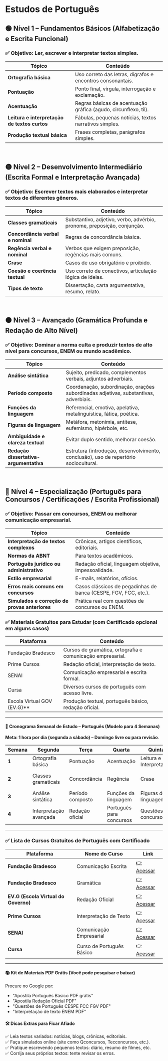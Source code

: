 # Estudos de Português

## 🟢 Nível 1 – Fundamentos Básicos (Alfabetização e Escrita Funcional)
### ✅ Objetivo: Ler, escrever e interpretar textos simples.


| Tópico                                       | Conteúdo                                                        |
| -------------------------------------------- | --------------------------------------------------------------- |
| **Ortografia básica**                        | Uso correto das letras, dígrafos e encontros consonantais.      |
| **Pontuação**                                | Ponto final, vírgula, interrogação e exclamação.                |
| **Acentuação**                               | Regras básicas de acentuação gráfica (agudo, circunflexo, til). |
| **Leitura e interpretação de textos curtos** | Fábulas, pequenas notícias, textos narrativos simples.          |
| **Produção textual básica**                  | Frases completas, parágrafos simples.                           |


<br>

## 🟡 Nível 2 – Desenvolvimento Intermediário (Escrita Formal e Interpretação Avançada)
### ✅ Objetivo: Escrever textos mais elaborados e interpretar textos de diferentes gêneros.

| Tópico                            | Conteúdo                                                                |
| --------------------------------- | ----------------------------------------------------------------------- |
| **Classes gramaticais**           | Substantivo, adjetivo, verbo, advérbio, pronome, preposição, conjunção. |
| **Concordância verbal e nominal** | Regras de concordância básica.                                          |
| **Regência verbal e nominal**     | Verbos que exigem preposição, regências mais comuns.                    |
| **Crase**                         | Casos de uso obrigatório e proibido.                                    |
| **Coesão e coerência textual**    | Uso correto de conectivos, articulação lógica de ideias.                |
| **Tipos de texto**                | Dissertação, carta argumentativa, resumo, relato.                       |

<br>

## 🟠 Nível 3 – Avançado (Gramática Profunda e Redação de Alto Nível)
### ✅ Objetivo: Dominar a norma culta e produzir textos de alto nível para concursos, ENEM ou mundo acadêmico.

| Tópico                                 | Conteúdo                                                                             |
| -------------------------------------- | ------------------------------------------------------------------------------------ |
| **Análise sintática**                  | Sujeito, predicado, complementos verbais, adjuntos adverbiais.                       |
| **Período composto**                   | Coordenação, subordinação, orações subordinadas adjetivas, substantivas, adverbiais. |
| **Funções da linguagem**               | Referencial, emotiva, apelativa, metalinguística, fática, poética.                   |
| **Figuras de linguagem**               | Metáfora, metonímia, antítese, eufemismo, hipérbole, etc.                            |
| **Ambiguidade e clareza textual**      | Evitar duplo sentido, melhorar coesão.                                               |
| **Redação dissertativa-argumentativa** | Estrutura (introdução, desenvolvimento, conclusão), uso de repertório sociocultural. |


<br>

## 🔵 Nível 4 – Especialização (Português para Concursos / Certificações / Escrita Profissional)
### ✅ Objetivo: Passar em concursos, ENEM ou melhorar comunicação empresarial.

| Tópico                                        | Conteúdo                                                        |
| --------------------------------------------- | --------------------------------------------------------------- |
| **Interpretação de textos complexos**         | Crônicas, artigos científicos, editoriais.                      |
| **Normas da ABNT**                            | Para textos acadêmicos.                                         |
| **Português jurídico ou administrativo**      | Redação oficial, linguagem objetiva, impessoalidade.            |
| **Estilo empresarial**                        | E-mails, relatórios, ofícios.                                   |
| **Erros mais comuns em concursos**            | Casos clássicos de pegadinhas de banca (CESPE, FGV, FCC, etc.). |
| **Simulados e correção de provas anteriores** | Prática real com questões de concursos ou ENEM.                 |


### ✅ Materiais Gratuitos para Estudar (com Certificado opcional em alguns casos)
| Plataforma                    | Conteúdo                                                   |
| ----------------------------- | ---------------------------------------------------------- |
| Fundação Bradesco             | Cursos de gramática, ortografia e comunicação empresarial. |
| Prime Cursos                  | Redação oficial, interpretação de texto.                   |
| SENAI                         | Comunicação empresarial e escrita formal.                  |
| Cursa                         | Diversos cursos de português com acesso livre.             |
| Escola Virtual GOV (EV.G)\*\* | Produção textual, português básico, redação oficial.       |



----------------------------------------------------------------------------------------------------------------

#### 📅 Cronograma Semanal de Estudo – Português (Modelo para 4 Semanas)
**Meta: 1 hora por dia (segunda a sábado) – Domingo livre ou para revisão**.

| Semana | Segunda                | Terça            | Quarta                   | Quinta                  | Sexta                 | Sábado                  |
| ------ | ---------------------- | ---------------- | ------------------------ | ----------------------- | --------------------- | ----------------------- |
| **1**  | Ortografia básica      | Pontuação        | Acentuação               | Leitura e Interpretação | Produção textual      | Revisão                 |
| **2**  | Classes gramaticais    | Concordância     | Regência                 | Crase                   | Coesão e Coerência    | Revisão + Pequeno texto |
| **3**  | Análise sintática      | Período composto | Funções da linguagem     | Figuras de linguagem    | Ambiguidade e clareza | Redação dissertativa    |
| **4**  | Interpretação avançada | Redação oficial  | Português para concursos | Questões de concursos   | Correção de erros     | Simulado completo       |


------------------------------------

### ✅ Lista de Cursos Gratuitos de Português com Certificado
| Plataforma                           | Nome do Curso             | Link                                                                              |
| ------------------------------------ | ------------------------- | --------------------------------------------------------------------------------- |
| **Fundação Bradesco**                | Comunicação Escrita       | [👉 Acessar](https://www.ev.org.br/cursos/comunicacao-escrita)                    |
| **Fundação Bradesco**                | Gramática                 | [👉 Acessar](https://www.ev.org.br/cursos/gramatica)                              |
| **EV.G (Escola Virtual do Governo)** | Redação Oficial           | [👉 Acessar](https://www.escolavirtual.gov.br/curso/12)                           |
| **Prime Cursos**                     | Interpretação de Texto    | [👉 Acessar](https://www.primecursos.com.br/interpretacao-de-texto/)              |
| **SENAI**                            | Comunicação Empresarial   | [👉 Acessar](https://www.portaldaindustria.com.br/senai/cursos/area/comunicacao/) |
| **Cursa**                            | Curso de Português Básico | [👉 Acessar](https://cursa.app/pt/cursos/portugues)                               |


-----------------------------------------------------

#### 📚 Kit de Materiais PDF Grátis (Você pode pesquisar e baixar)

Procure no Google por:

* "Apostila Português Básico PDF grátis"
* "Apostila Redação Oficial PDF"
* "Questões de Português CESPE FCC FGV PDF"
* "Interpretação de texto ENEM PDF"


#### 🛠️ Dicas Extras para Ficar Afiado
✅ Leia textos variados: notícias, blogs, crônicas, editoriais. <br>
✅ Faça simulados online (site como Qconcursos, Tecconcursos, etc.). <br>
✅ Pratique escrevendo pequenos textos: diário, resumo de filmes, etc. <br>
✅ Corrija seus próprios textos: tente revisar os erros. <br>

